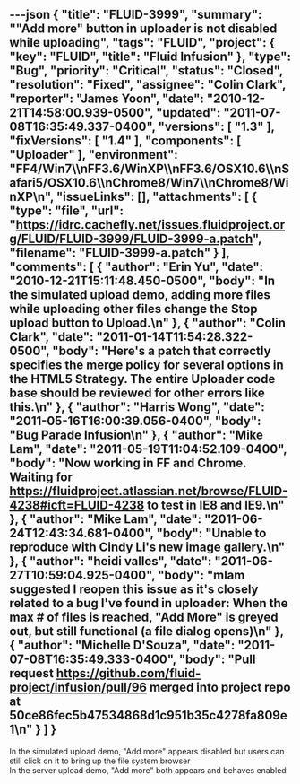 ---json
{
  "title": "FLUID-3999",
  "summary": "\"Add more\" button in uploader is not disabled while uploading",
  "tags": "FLUID",
  "project": {
    "key": "FLUID",
    "title": "Fluid Infusion"
  },
  "type": "Bug",
  "priority": "Critical",
  "status": "Closed",
  "resolution": "Fixed",
  "assignee": "Colin Clark",
  "reporter": "James Yoon",
  "date": "2010-12-21T14:58:00.939-0500",
  "updated": "2011-07-08T16:35:49.337-0400",
  "versions": [
    "1.3"
  ],
  "fixVersions": [
    "1.4"
  ],
  "components": [
    "Uploader"
  ],
  "environment": "FF4/Win7\\\nFF3.6/WinXP\\\nFF3.6/OSX10.6\\\nSafari5/OSX10.6\\\nChrome8/Win7\\\nChrome8/WinXP\n",
  "issueLinks": [],
  "attachments": [
    {
      "type": "file",
      "url": "https://idrc.cachefly.net/issues.fluidproject.org/FLUID/FLUID-3999/FLUID-3999-a.patch",
      "filename": "FLUID-3999-a.patch"
    }
  ],
  "comments": [
    {
      "author": "Erin Yu",
      "date": "2010-12-21T15:11:48.450-0500",
      "body": "In the simulated upload demo, adding more files while uploading other files change the Stop upload button to Upload.\n"
    },
    {
      "author": "Colin Clark",
      "date": "2011-01-14T11:54:28.322-0500",
      "body": "Here's a patch that correctly specifies the merge policy for several options in the HTML5 Strategy. The entire Uploader code base should be reviewed for other errors like this.\n"
    },
    {
      "author": "Harris Wong",
      "date": "2011-05-16T16:00:39.056-0400",
      "body": "Bug Parade Infusion\n"
    },
    {
      "author": "Mike Lam",
      "date": "2011-05-19T11:04:52.109-0400",
      "body": "Now working in FF and Chrome.   Waiting for <https://fluidproject.atlassian.net/browse/FLUID-4238#icft=FLUID-4238> to test in IE8 and IE9.\n"
    },
    {
      "author": "Mike Lam",
      "date": "2011-06-24T12:43:34.681-0400",
      "body": "Unable to reproduce with Cindy Li's new image gallery.\n"
    },
    {
      "author": "heidi valles",
      "date": "2011-06-27T10:59:04.925-0400",
      "body": "mlam suggested I reopen this issue as it's closely related to a bug I've found in uploader:  When the max # of files is reached, \"Add More\" is greyed out, but still functional (a file dialog opens)\n"
    },
    {
      "author": "Michelle D'Souza",
      "date": "2011-07-08T16:35:49.333-0400",
      "body": "Pull request <https://github.com/fluid-project/infusion/pull/96> merged into project repo at 50ce86fec5b47534868d1c951b35c4278fa809e1\n"
    }
  ]
}
---
In the simulated upload demo, "Add more" appears disabled but users can still click on it to bring up the file system browser\
In the server upload demo, "Add more" both appears and behaves enabled

        